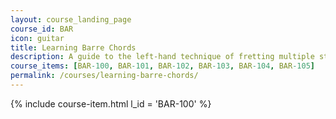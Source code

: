 ```yaml
---
layout: course_landing_page
course_id: BAR
icon: guitar
title: Learning Barre Chords
description: A guide to the left-hand technique of fretting multiple strings with a single finger (used in chords, triads, licks, etc). An essential technique as you move beyond the beginner stage.
course_items: [BAR-100, BAR-101, BAR-102, BAR-103, BAR-104, BAR-105]
permalink: /courses/learning-barre-chords/
---
```



{% include course-item.html l_id = 'BAR-100' %}
